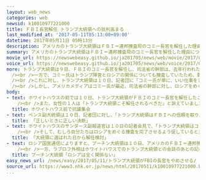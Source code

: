 ```yaml
---
layout: web_news
categories: web
newsid: k10010977221000
title: ＦＢＩ長官解任 トランプ大統領への批判高まる
last_modified_at: '2017-05-11T05:13:00+09:00'
datetime: 2017年05月11日 05時13分
description: アメリカのトランプ大統領はＦＢＩ＝連邦捜査局のコミー長官を解任した理由について、「いい仕事をしていなかったからだ」などと説明しましたが、トランプ陣営とロシアの関係をめぐる捜査を逃れるのが目的ではないかとする批判が高まるなど、波紋が広がっています。
summary: アメリカのトランプ大統領はＦＢＩ＝連邦捜査局のコミー長官を解任した理由について、「いい仕事をしていなかったからだ」などと説明しましたが、トランプ陣営とロシアの関係をめぐる捜査を逃れるのが目的ではないかとする批判が高まるなど、波紋が広がっています。
movie_url: https://newswebeasy.github.io/ja201705/news/web/movie/2017/05/11/k10010977221000.mp4
voice_url: https://newswebeasy.github.io/ja201705/news/web/voice/2017/05/11/k10010977221000.mp3
more: トランプ大統領は９日、ＦＢＩのコミー長官を解任し、司法省の幹部は、去年行われたクリントン元国務長官のメール問題の捜査をめぐるコミー氏の対応を問題視しました。<br
  /><br />一方で、コミー氏はトランプ陣営とロシアの関係についても捜査していたため、野党・民主党は、解任は捜査を逃れるのが目的ではないかと批判を強めていて、与党・共和党内からも疑問視する声が出ています。<br
  /><br />これに対し、トランプ大統領は１０日、記者団に「コミー氏が単に、いい仕事をしていなかったからだ」と説明しました。<br /><br />また、トランプ大統領はツイッターに、「コミー氏は共和・民主両党のほとんど、みんなの信頼を失っていた。物事が落ち着けば、彼らは私に感謝するだろう」と書き込み、反論しました。<br
  /><br />しかし、アメリカメディアはコミー氏が最近、司法省の幹部に対し、ロシアをめぐる捜査を進めるための追加予算を求めていたとして、これが解任につながった可能性もあると報じ、トランプ大統領への批判が高まるなど、波紋が広がっています。
body:
- text: ホワイトハウスの前では１０日、トランプ大統領がＦＢＩのコミー長官を解任したことに抗議する集会が開かれました。<br /><br />参加した男性の１人はＮＨＫの取材に「非常に危険なことで、独裁主義への一歩だ」と批判しました。<br
    /><br />また、女性の１人は「トランプ大統領こそ解任されるべきだ」と訴えていました。
  title: ホワイトハウス前で抗議集会
- text: ペンス副大統領は１０日、記者団に対し、「トランプ大統領はＦＢＩへの信頼を取り戻すため、指導力を発揮した。正しいときに正しい決断をした」と述べ、擁護しました。そのうえで、ペンス副大統領はトランプ陣営とロシアの関係をめぐる捜査が解任の理由ではないと否定しました。
  title: 「正しいときに正しい決断」
- text: ホワイトハウスのサンダース副報道官は１０日の記者会見で、「トランプ大統領はコミー氏に対する信頼を失い、大統領に選ばれた日から解任を検討していた」と述べ、ロシアをめぐる捜査を受けて突然、判断したことではないと説明しました。<br
    /><br />そして、むしろ自分たちはロシアをめぐる捜査を完了させるよう促していると主張しました。ただ、野党・民主党が独立した捜査を行うため、特別検察官を任命するよう求めていることについては「必要だとは思わない」と述べました。
  title: 「大統領に選ばれた日から解任検討」
- text: ロシア国営通信によりますと、プーチン大統領は１０日、アメリカのＦＢＩ＝連邦捜査局のコミー長官の解任が米ロ関係に影響するかどうか、アメリカのテレビ局の記者に質問されたのに対し、「影響しない。ロシアは全く関係ない」と答え、あくまでもアメリカ国内の問題だと強調しました。<br
    /><br />一方、ラブロフ外相はホワイトハウスでのトランプ大統領との会談のあとの記者会見で、コミー長官の解任について質問を受けたのに対し、「私の問題ではない」と述べ、不快感をあらわにしました。
  title: プーチン大統領「ロシアは全く関係ない」
easy_news_url: /news/easy/2017/05/11/トランプ大統領がFBIの長官をやめさせる/
source_url: https://www3.nhk.or.jp/news/html/20170511/k10010977221000.html
...
```

